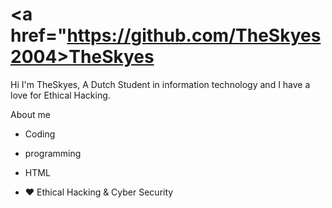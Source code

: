 # <a href="https://github.com/TheSkyes2004>TheSkyes</a>

Hi I'm TheSkyes, A Dutch Student in information technology and I have a love for Ethical Hacking.

About me

- Coding
- programming
- HTML

- ❤️ Ethical Hacking & Cyber Security

